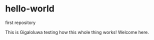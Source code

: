 # hello-world
first repository

This is Gigaloluwa testing how this whole thing works!
Welcome here.
